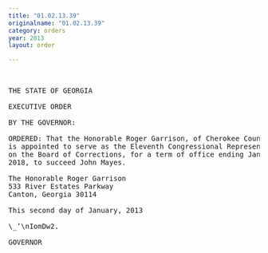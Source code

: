 ```yaml
---
title: "01.02.13.39"
originalname: "01.02.13.39"
category: orders
year: 2013
layout: order

---
```

<pre>
 

THE STATE OF GEORGIA

EXECUTIVE ORDER

BY THE GOVERNOR:

ORDERED: That the Honorable Roger Garrison, of Cherokee County, Georgia,
is appointed to serve as the Eleventh Congressional Representative
on the Board of Corrections, for a term of office ending January 1,
2018, to succeed John Mayes.

The Honorable Roger Garrison
533 River Estates Parkway
Canton, Georgia 30114

This second day of January, 2013

\_’\nIomDw2.

GOVERNOR

</pre>
